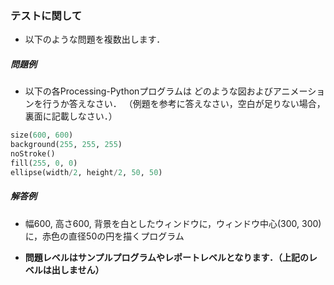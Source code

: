 ### テストに関して

- 以下のような問題を複数出します．

##### 問題例
- 以下の各Processing-Pythonプログラムは どのような図およびアニメーションを行うか答えなさい． （例題を参考に答えなさい，空白が足りない場合，裏面に記載しなさい．）
```python
size(600, 600)
background(255, 255, 255)
noStroke()
fill(255, 0, 0)
ellipse(width/2, height/2, 50, 50)
```

##### 解答例
- 幅600, 高さ600, 背景を白としたウィンドウに，ウィンドウ中心(300, 300)に，赤色の直径50の円を描くプログラム


- **問題レベルはサンプルプログラムやレポートレベルとなります．（上記のレベルは出しません）**
